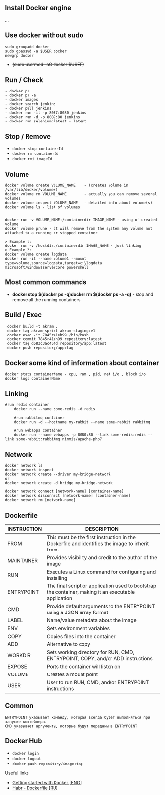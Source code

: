 ## Install Docker engine
...

## Use docker without sudo
```
sudo groupadd docker
sudo gpasswd -a $USER docker
newgrp docker
```
- ~~(sudo usermod -aG docker $USER)~~

## Run / Check
```
- docker ps
- docker ps -a
- docker images
- docker search jenkins
- docker pull jenkins
- docker run -it -p 8087:8080 jenkins
- docker run -d -p 8087:80 jenkins
- docker run selenium:latest - latest
```

## Stop / Remove

- ```docker stop containerId```
- ```docker rm containerId```
- ```docker rmi imageId```

## Volume
```
docker volume create VOLUME_NAME    - (creates volume in /var/lib/docker/volumes)
docker volume rm VOLUME_NAME        - actually you can remove several volumes
docker volume inspect VOLUME_NAME   - detailed info about volume(s)
docker volume ls - list of volumes


docker run -v VOLUME_NAME:/containerdir IMAGE_NAME - using of created volume
docker volume prune - it will remove from the system any volume not attached to a running or stopped container

> Example 1:
docker run -v /hostdir:/containerdir IMAGE_NAME - just linking
> Example 2:
docker volume create logdata
docker run -it --name volume1 --mount type=volume,source=logdata,target=c:\logdata microsoft/windowsservercore powershell
```
## Most common commands
* **docker stop $(docker ps -q)docker rm $(docker ps -a -q)** - stop and remove all the running containers

## Build / Exec
```
 docker build -t akram .
 docker tag akram-sprint akram-staging:v1
 docker exec -it 7845r41eh99 /bin/bash
 docker commit 7845r41eh99 repository:latest
 docker tag d583c3ac45fd repository/app:latest
 docker push repository/app:tag
```

## Docker some kind of information about container
```
docker stats containerName - cpu, ram , pid, net i/o , block i/o
docker logs containerName 
```

## Linking
```
#run redis container
    docker run --name some-redis -d redis

    #run rabbitmq container
    docker run -d --hostname my-rabbit --name some-rabbit rabbitmq

    #run webapps container
    docker run --name webapps -p 8080:80 --link some-redis:redis --link some-rabbit:rabbitmq nimmis/apache-php7
```

## Network
```
docker network ls
docker network inspect 
docker network create --driver my-bridge-network
or
docker network create -d bridge my-bridge-network

docker network connect [network-name] [container-name]
docker network disconnect [network-name] [container-name]
docker network rm [network-name]
```

## Dockerfile
INSTRUCTION | DESCRIPTION
--- | ---
FROM | This must be the first instruction in the Dockerfile and identifies the image to inherit from.
MAINTAINER|Provides visibility and credit to the author of the image
RUN|Executes a Linux command for configuring and installing
ENTRYPOINT|The final script or application used  to bootstrap the container, making it an executable application
CMD|Provide default arguments to the ENTRYPOINT using a JSON array format
LABEL|Name/value metadata about the image
ENV|Sets environment variables
COPY|Copies files into the container
ADD|Alternative to copy
WORKDIR|Sets working directory for RUN, CMD, ENTRYPOINT, COPY, and/or ADD instructions
EXPOSE|Ports the container will listen on
VOLUME|Creates a mount point
USER|User to run RUN, CMD, and/or ENTRYPOINT instructions

## Common 
```
ENTRYPOINT указывает команду, которая всегда будет выполняться при запуске контейнера.
CMD указывает аргументы, которые будут переданы в ENTRYPOINT
```

## Docker Hub
- ```docker login```
- ```docker logout```
- ```docker push repository/image:tag```

Useful links
* [Getting started with Docker [ENG]](https://dzone.com/refcardz/getting-started-with-docker-1?chapter=1)
* [Habr - Dockerfile [RU]](https://habr.com/ru/company/infobox/blog/240623/)

